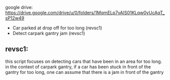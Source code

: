 google drive: https://drive.google.com/drive/u/0/folders/1MqmELp7vAIS01KLqw0yUcAqT_sP12w49

- Car parked at drop off for too long (revsc1)
- Detect carpark gantry jam (revsc1)

revsc1: 
------------
this script focuses on detecting cars that have been in an area 
for too long. in the context of carpark gantry, if a car has been
stuck in front of the gantry for too long, one can assume that there
is a jam in front of the gantry
